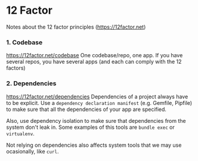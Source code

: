 # 12 Factor
Notes about the 12 factor principles (https://12factor.net)

### 1. Codebase
https://12factor.net/codebase
One codebase/repo, one app. If you have several repos, you have several apps (and each can comply with the 12 factors)

### 2. Dependencies
https://12factor.net/dependencies
Dependencies of a project always have to be explicit. Use a `dependency declaration manifest` (e.g. Gemfile, Pipfile) to make sure that all the dependencies of your app are specified.

Also, use dependency isolation to make sure that dependencies from the system don't leak in. Some examples of this tools are `bundle exec` or `virtualenv`.

Not relying on dependencies also affects system tools that we may use ocasionally, like `curl`.
